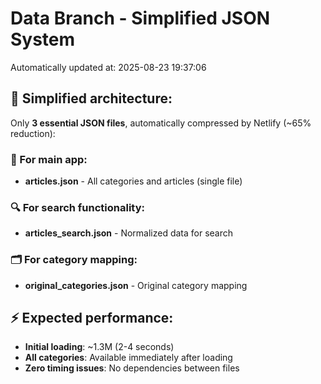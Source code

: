 # Data Branch - Simplified JSON System
Automatically updated at: 2025-08-23 19:37:06

## 🎯 Simplified architecture:
Only **3 essential JSON files**, automatically compressed by Netlify (~65% reduction):

### 📱 For main app:
- **articles.json** - All categories and articles (single file)

### 🔍 For search functionality:
- **articles_search.json** - Normalized data for search

### 🗂️ For category mapping:
- **original_categories.json** - Original category mapping

## ⚡ Expected performance:
- **Initial loading**: ~1.3M (2-4 seconds)
- **All categories**: Available immediately after loading
- **Zero timing issues**: No dependencies between files
